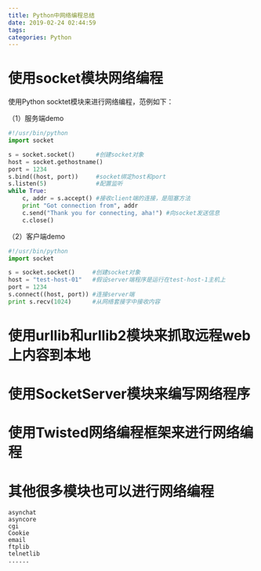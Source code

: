 ```yaml
---
title: Python中网络编程总结
date: 2019-02-24 02:44:59
tags:
categories: Python
---
```


# 使用socket模块网络编程

使用Python socktet模块来进行网络编程，范例如下：

（1）服务端demo

```python
#!/usr/bin/python
import socket

s = socket.socket()      #创建socket对象
host = socket.gethostname()
port = 1234
s.bind((host, port))     #socket绑定host和port
s.listen(5)              #配置监听
while True:
    c, addr = s.accept() #接收client端的连接，是阻塞方法
    print "Got connection from", addr
    c.send("Thank you for connecting, aha!") #向socket发送信息
    c.close()
```

（2）客户端demo

```python
#!/usr/bin/python
import socket

s = socket.socket()     #创建socket对象
host = "test-host-01"   #假设server端程序是运行在test-host-1主机上
port = 1234
s.connect((host, port)) #连接server端
print s.recv(1024)      #从网络套接字中接收内容
```

# 使用urllib和urllib2模块来抓取远程web上内容到本地

# 使用SocketServer模块来编写网络程序

# 使用Twisted网络编程框架来进行网络编程

# 其他很多模块也可以进行网络编程

    asynchat
    asyncore
    cgi
    Cookie
    email
    ftplib
    telnetlib
    ......
